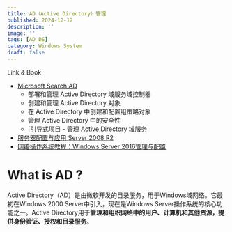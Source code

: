```yaml
---
title: AD（Active Directory）管理
published: 2024-12-12
description: ''
image: ''
tags: [AD DS]
category: Windows System
draft: false 
---
```


Link & Book

- [Microsoft Search AD](https://learn.microsoft.com/zh-cn/credentials/applied-skills/administer-active-directory-domain-services/)
  - 部署和管理 Active Directory 域服务域控制器
  - 创建和管理 Active Directory 对象
  - 在 Active Directory 中创建和配置组策略对象
  - 管理 Active Directory 中的安全性
  - [引导式项目 - 管理 Active Directory 域服务
- [服务器配置与应用 Server 2008 R2](https://weread.qq.com/web/reader/51132c2059ff2d51101250c)
- [网络操作系统教程：Windows Server 2016管理与配置](https://weread.qq.com/web/reader/9b7325b07277b17b9b71c38)

# What is AD ?

Active Directory（AD）是由微软开发的目录服务，用于Windows域网络。它最初在Windows 2000 Server中引入，现在是Windows Server操作系统的核心功能之一。Active Directory用于**管理和组织网络中的用户、计算机和其他资源，提供身份验证、授权和目录服务**。

